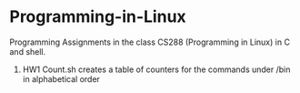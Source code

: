 # Programming-in-Linux

Programming Assignments in the class CS288 (Programming in Linux) in C and shell. 

1) HW1
Count.sh creates a table of counters for the commands under /bin in alphabetical order
      
